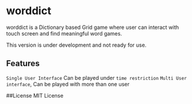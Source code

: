 # worddict

worddict is a Dictionary based Grid game where user can interact with touch screen and find meaningful word games.

This version is under development and not ready for use.

## Features
`Single User Interface`
Can be played under `time restriction`
`Multi User interface`, Can be played with more than one user

##License
MIT License
